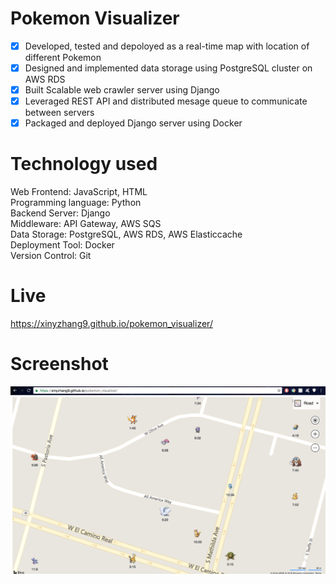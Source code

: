 # Pokemon Visualizer
- [x] Developed, tested and depoloyed as a real-time map with location of different Pokemon
- [x] Designed and implemented data storage using PostgreSQL cluster on AWS RDS
- [x] Built Scalable web crawler server using Django
- [x] Leveraged REST API and distributed mesage queue to communicate between servers
- [x] Packaged and deployed Django server using Docker

# Technology used
Web Frontend: JavaScript, HTML  
Programming language: Python  
Backend Server: Django  
Middleware: API Gateway, AWS SQS  
Data Storage: PostgreSQL, AWS RDS, AWS Elasticcache  
Deployment Tool: Docker  
Version Control: Git  

# Live
https://xinyzhang9.github.io/pokemon_visualizer/

# Screenshot
![alt tag](https://raw.githubusercontent.com/xinyzhang9/pokemon_visualizer/master/screen.png)





